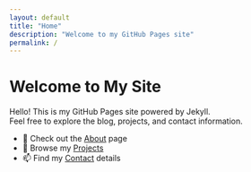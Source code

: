 ```yaml
---
layout: default
title: "Home"
description: "Welcome to my GitHub Pages site"
permalink: /
---
```


# Welcome to My Site

Hello! This is my GitHub Pages site powered by Jekyll.  
Feel free to explore the blog, projects, and contact information.

- 📝 Check out the [About](/about) page  
- 💼 Browse my [Projects](/projects)  
- 📫 Find my [Contact](/contact) details
